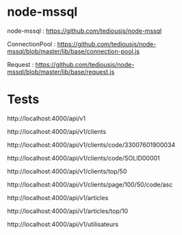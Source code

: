 # node-mssql

node-mssql : https://github.com/tediousjs/node-mssql

ConnectionPool : https://github.com/tediousjs/node-mssql/blob/master/lib/base/connection-pool.js

Request : https://github.com/tediousjs/node-mssql/blob/master/lib/base/request.js

# Tests

http://localhost:4000/api/v1

http://localhost:4000/api/v1/clients

http://localhost:4000/api/v1/clients/code/33007601900034

http://localhost:4000/api/v1/clients/code/SOLID00001

http://localhost:4000/api/v1/clients/top/50

http://localhost:4000/api/v1/clients/page/100/50/code/asc

http://localhost:4000/api/v1/articles

http://localhost:4000/api/v1/articles/top/10

http://localhost:4000/api/v1/utilisateurs
